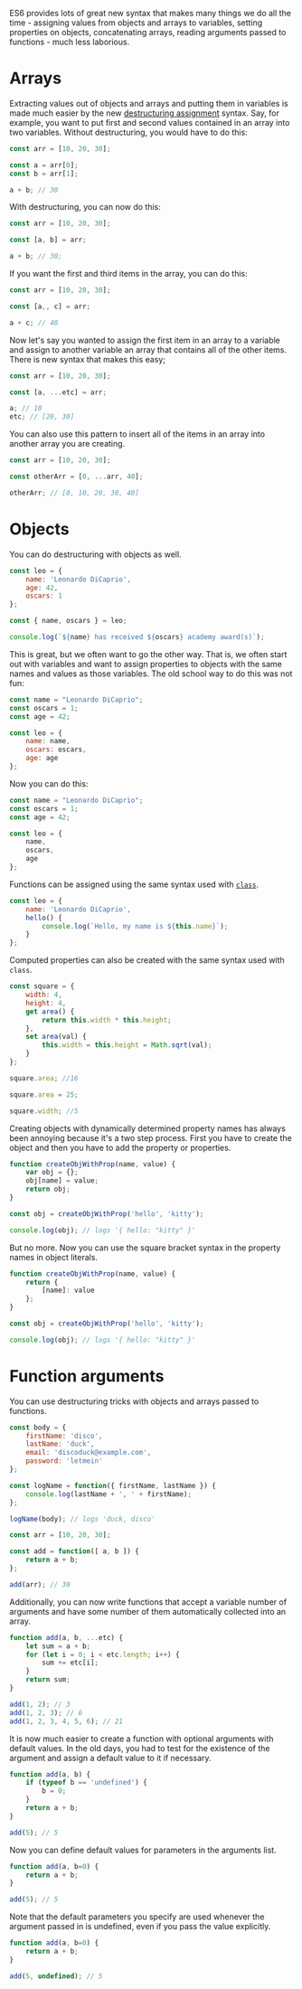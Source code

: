 ES6 provides lots of great new syntax that makes many things we do all the time - assigning values from objects and arrays to variables, setting properties on objects, concatenating arrays, reading arguments passed to functions - much less laborious.

# Arrays

Extracting values out of objects and arrays and putting them in variables is made much easier by the new [destructuring assignment](https://developer.mozilla.org/en/docs/Web/JavaScript/Reference/Operators/Destructuring_assignment) syntax. Say, for example, you want to put first and second values contained in an array into two variables. Without destructuring, you would have to do this:

```js
const arr = [10, 20, 30];

const a = arr[0];
const b = arr[1];

a + b; // 30
```

With destructuring, you can now do this:

```js
const arr = [10, 20, 30];

const [a, b] = arr;

a + b; // 30;

```

 If you want the first and third items in the array, you can do this:

```js
const arr = [10, 20, 30];

const [a,, c] = arr;

a + c; // 40
```

Now let's say you wanted to assign the first item in an array to a variable and assign to another variable an array that contains all of the other items. There is new syntax that makes this easy;

```js
const arr = [10, 20, 30];

const [a, ...etc] = arr;

a; // 10
etc; // [20, 30]
```

You can also use this pattern to insert all of the items in an array into another array you are creating.

```js
const arr = [10, 20, 30];

const otherArr = [0, ...arr, 40];

otherArr; // [0, 10, 20, 30, 40]
```

# Objects

You can do destructuring with objects as well.

```js
const leo = {
    name: 'Leonardo DiCaprio',
    age: 42,
    oscars: 1
};

const { name, oscars } = leo;

console.log(`${name} has received ${oscars} academy award(s)`);
```

This is great, but we often want to go the other way. That is, we often start out with variables and want to assign properties to objects with the same names and values as those variables. The old school way to do this was not fun:

```js
const name = "Leonardo DiCaprio";
const oscars = 1;
const age = 42;

const leo = {
    name: name,
    oscars: oscars,
    age: age
};
```

Now you can do this:

```js
const name = "Leonardo DiCaprio";
const oscars = 1;
const age = 42;

const leo = {
    name,
    oscars,
    age
};
```

Functions can be assigned using the same syntax used with [`class`](../es6_class).

```js
const leo = {
    name: 'Leonardo DiCaprio',
    hello() {
        console.log(`Hello, my name is ${this.name}`);
    }
};
```

Computed properties can also be created with the same syntax used with `class`.

```js
const square = {
    width: 4,
    height: 4,
    get area() {
        return this.width * this.height;
    },
    set area(val) {
        this.width = this.height = Math.sqrt(val);
    }
};

square.area; //16

square.area = 25;

square.width; //5
```

Creating objects with dynamically determined property names has always been annoying because it's a two step process. First you have to create the object and then you have to add the property or properties. 

```js
function createObjWithProp(name, value) {
    var obj = {};
    obj[name] = value;
    return obj;
}

const obj = createObjWithProp('hello', 'kitty');

console.log(obj); // logs '{ hello: "kitty" }'

```

But no more. Now you can use the square bracket syntax in the property names in object literals.

```js
function createObjWithProp(name, value) {
    return {
        [name]: value
    };
}

const obj = createObjWithProp('hello', 'kitty');

console.log(obj); // logs '{ hello: "kitty" }'
```

# Function arguments

You can use destructuring tricks with objects and arrays passed to functions.

```js
const body = {
    firstName: 'disco',
    lastName: 'duck',
    email: 'discoduck@example.com',
    password: 'letmein'
};

const logName = function({ firstName, lastName }) {
    console.log(lastName + ', ' + firstName);
};

logName(body); // logs 'duck, disco'
```

```js
const arr = [10, 20, 30];

const add = function([ a, b ]) {
    return a + b;
};

add(arr); // 30
```

Additionally, you can now write functions that accept a variable number of arguments and have some number of them automatically collected into an array.

```js
function add(a, b, ...etc) {
    let sum = a + b;
    for (let i = 0; i < etc.length; i++) {
        sum += etc[i];
    }
    return sum;
}

add(1, 2); // 3
add(1, 2, 3); // 6
add(1, 2, 3, 4, 5, 6); // 21
```

It is now much easier to create a function with optional arguments with default values. In the old days, you had to test for the existence of the argument and assign a default value to it if necessary.

```js
function add(a, b) {
    if (typeof b == 'undefined') {
        b = 0;
    }
    return a + b;
}

add(5); // 5
```

Now you can define default values for parameters in the arguments list.

```js
function add(a, b=0) {
    return a + b;
}

add(5); // 5
```

Note that the default parameters you specify are used whenever the argument passed in is undefined, even if you pass the value explicitly. 

```js
function add(a, b=0) {
    return a + b;
}

add(5, undefined); // 5
```

